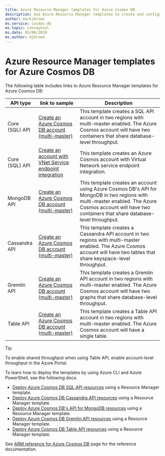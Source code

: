 ```yaml
---
title: Azure Resource Manager templates for Azure Cosmos DB
description: Use Azure Resource Manager templates to create and configure Azure Cosmos DB. 
author: markjbrown
ms.service: cosmos-db
ms.topic: conceptual
ms.date: 05/06/2019
ms.author: mjbrown
---
```


# Azure Resource Manager templates for Azure Cosmos DB

The following table includes links to Azure Resource Manager templates for Azure Cosmos DB:

|**API type** | **link to sample**| **Description** |
|---|---| ---|
|Core (SQL) API| [Create an Azure Cosmos DB account (multi-master)](https://github.com/Azure/azure-quickstart-templates/tree/master/101-cosmosdb-sql) | This template creates a SQL API account in two regions with multi-master enabled. The Azure Cosmos account will have two containers that share database-level throughput. |
|Core (SQL) API | [Create an account with VNet Service endpoint integration](https://github.com/Azure/azure-quickstart-templates/tree/master/101-cosmosdb-sql-shared-ru) | This template creates an Azure Cosmos account with Virtual Network service endpoint integration. |
| MongoDB API | [Create an Azure Cosmos DB account (multi-master)](https://github.com/Azure/azure-quickstart-templates/tree/master/101-cosmosdb-mongodb) | This template creates an account using Azure Cosmos DB's API for MongoDB in two regions with multi-master enabled. The Azure Cosmos account will have two containers that share database-level throughput. |
| Cassandra API | [Create an Azure Cosmos DB account (multi-master)](https://github.com/Azure/azure-quickstart-templates/tree/master/101-cosmosdb-cassandra) | This template creates a Cassandra API account in two regions with multi-master enabled. The Azure Cosmos account will have two tables that share keyspace-level throughput. |
| Gremlin API| [Create an Azure Cosmos DB account (multi-master)](https://github.com/Azure/azure-quickstart-templates/tree/master/101-cosmosdb-gremlin) | This template creates a Gremlin API account in two regions with multi-master enabled. The Azure Cosmos account will have two graphs that share database-level throughput. |
| Table API | [Create an Azure Cosmos DB account (multi-master)](https://github.com/Azure/azure-quickstart-templates/tree/master/101-cosmosdb-table) | This template  creates a Table API account in two regions with multi-master enabled. The Azure Cosmos account will have a single table. |

> [!TIP]
> To enable shared throughput when using Table API, enable account-level throughput in the Azure Portal.

To learn how to deploy the templates by using Azure CLI and Azure PowerShell, see the following docs:

* [Deploy Azure Cosmos DB SQL API resources](manage-sql-with-arm.md) using a Resource Manager template.
* [Deploy Azure Cosmos DB Cassandra API resources](manage-cassandra-with-arm.md) using a Resource Manager template.
* [Deploy Azure Cosmos DB's API for MongoDB resources](manage-mongodb-with-arm.md) using a Resource Manager template.
* [Deploy Azure Cosmos DB Gremlin API resources](manage-gremlin-with-arm.md) using a Resource Manager template.
* [Deploy Azure Cosmos DB Table API resources](manage-table-with-arm.md) using a Resource Manager template.

See [ARM reference for Azure Cosmos DB](azure/templates/microsoft.documentdb/allversions) page for the reference documentation.